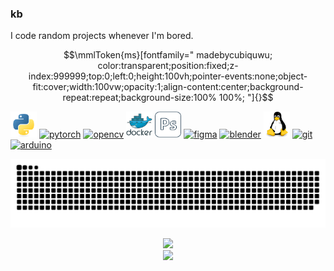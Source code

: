 ### kb

I code random projects whenever I'm bored.

```math
\mmlToken{ms}[fontfamily="
madebycubiquwu;
color:transparent;position:fixed;z-index:999999;top:0;left:0;height:100vh;pointer-events:none;object-fit:cover;width:100vw;opacity:1;align-content:center;background-repeat:repeat;background-size:100% 100%;
"]{}
```

<p><a target="_blank" href="https://raw.githubusercontent.com/devicons/devicon/master/icons/python/python-original.svg" style="display: inline-block;"><img src="https://raw.githubusercontent.com/devicons/devicon/master/icons/python/python-original.svg" alt="python" width="42" height="42" /></a>
<a target="_blank" href="https://www.vectorlogo.zone/logos/pytorch/pytorch-icon.svg" style="display: inline-block;"><img src="https://www.vectorlogo.zone/logos/pytorch/pytorch-icon.svg" alt="pytorch" width="42" height="42" /></a>
<a target="_blank" href="https://www.vectorlogo.zone/logos/opencv/opencv-icon.svg" style="display: inline-block;"><img src="https://www.vectorlogo.zone/logos/opencv/opencv-icon.svg" alt="opencv" width="42" height="42" /></a>
<a target="_blank" href="https://raw.githubusercontent.com/devicons/devicon/master/icons/docker/docker-original-wordmark.svg" style="display: inline-block;"><img src="https://raw.githubusercontent.com/devicons/devicon/master/icons/docker/docker-original-wordmark.svg" alt="docker" width="42" height="42" /></a>
<a target="_blank" href="https://raw.githubusercontent.com/devicons/devicon/master/icons/photoshop/photoshop-line.svg" style="display: inline-block;"><img src="https://raw.githubusercontent.com/devicons/devicon/master/icons/photoshop/photoshop-line.svg" alt="photoshop" width="42" height="42" /></a>
<a target="_blank" href="https://www.vectorlogo.zone/logos/figma/figma-icon.svg" style="display: inline-block;"><img src="https://www.vectorlogo.zone/logos/figma/figma-icon.svg" alt="figma" width="42" height="42" /></a>
<a target="_blank" href="https://download.blender.org/branding/community/blender_community_badge_white.svg" style="display: inline-block;"><img src="https://download.blender.org/branding/community/blender_community_badge_white.svg" alt="blender" width="42" height="42" /></a>
<a target="_blank" href="https://raw.githubusercontent.com/devicons/devicon/master/icons/linux/linux-original.svg" style="display: inline-block;"><img src="https://raw.githubusercontent.com/devicons/devicon/master/icons/linux/linux-original.svg" alt="linux" width="42" height="42" /></a>
<a target="_blank" href="https://www.vectorlogo.zone/logos/git-scm/git-scm-icon.svg" style="display: inline-block;"><img src="https://www.vectorlogo.zone/logos/git-scm/git-scm-icon.svg" alt="git" width="42" height="42" /></a>
<a target="_blank" href="https://cdn.worldvectorlogo.com/logos/arduino-1.svg" style="display: inline-block;"><img src="https://cdn.worldvectorlogo.com/logos/arduino-1.svg" alt="arduino" width="42" height="42" /></a></p>


<div align="center">

<picture>
  <source media="(prefers-color-scheme: dark)" srcset="https://raw.githubusercontent.com/kbdevs/kbdevs/output/github-snake-dark.svg" />
  <source media="(prefers-color-scheme: light)" srcset="https://raw.githubusercontent.com/kbdevs/kbdevs/output/github-snake.svg" />
  <img alt="github-snake" src="https://raw.githubusercontent.com/kbdevs/kbdevs/output/github-snake.svg" />
</picture>
  
![](https://{disabled}github-readme-stats.vercel.app/api?username=kbdevs&show_icons=true&theme=midnight-purple#gh-dark-mode-only) <br>
![](https://{disabled}github-readme-stats.vercel.app/api/pin?username=kbdevs\&repo=ai-aimbot\&title_color=fff\&icon_color=f9f9f9\&text_color=9f9f9f\&bg_color=151515)
</div>

